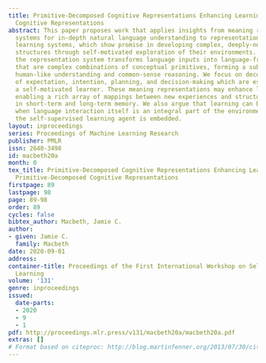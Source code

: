 ```yaml
---
title: Primitive-Decomposed Cognitive Representations Enhancing Learning with Primitive-Decomposed
  Cognitive Representations
abstract: This paper proposes work that applies insights from meaning representation
  systems for in-depth natural language understanding to representations for self-supervised
  learning systems, which show promise in developing complex, deeply-nested symbolic
  structures through self-motivated exploration of their environments. The core of
  the representation system transforms language inputs into language-free structures
  that are complex combinations of conceptual primitives, forming a substrate for
  human-like understanding and common-sense reasoning. We focus on decomposing representations
  of expectation, intention, planning, and decision-making which are essential to
  a self-motivated learner. These meaning representations may enhance learning by
  enabling a rich array of mappings between new experiences and structures stored
  in short-term and long-term memory. We also argue that learning can be further enhanced
  when language interaction itself is an integral part of the environment in which
  the self-supervised learning agent is embedded.
layout: inproceedings
series: Proceedings of Machine Learning Research
publisher: PMLR
issn: 2640-3498
id: macbeth20a
month: 0
tex_title: Primitive-Decomposed Cognitive Representations Enhancing Learning with
  Primitive-Decomposed Cognitive Representations
firstpage: 89
lastpage: 98
page: 89-98
order: 89
cycles: false
bibtex_author: Macbeth, Jamie C.
author:
- given: Jamie C.
  family: Macbeth
date: 2020-09-01
address: 
container-title: Proceedings of the First International Workshop on Self-Supervised
  Learning
volume: '131'
genre: inproceedings
issued:
  date-parts:
  - 2020
  - 9
  - 1
pdf: http://proceedings.mlr.press/v131/macbeth20a/macbeth20a.pdf
extras: []
# Format based on citeproc: http://blog.martinfenner.org/2013/07/30/citeproc-yaml-for-bibliographies/
---
```

